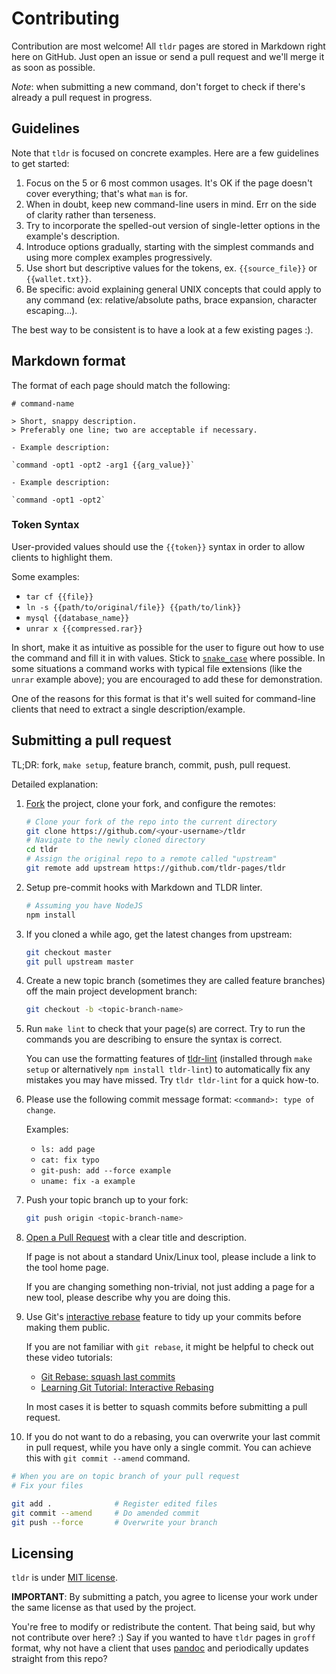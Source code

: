 # Contributing

Contribution are most welcome! All `tldr` pages are stored in Markdown right here on GitHub. Just open an issue or send a pull request and we'll merge it as soon as possible.

*Note*: when submitting a new command, don't forget to check if there's already a pull request in progress.

## Guidelines

Note that `tldr` is focused on concrete examples.
Here are a few guidelines to get started:

1. Focus on the 5 or 6 most common usages. It's OK if the page doesn't cover everything; that's what `man` is for.
2. When in doubt, keep new command-line users in mind. Err on the side of clarity rather than terseness.
3. Try to incorporate the spelled-out version of single-letter options in the example's description.
4. Introduce options gradually, starting with the simplest commands and using more complex examples progressively.
5. Use short but descriptive values for the tokens, ex. `{{source_file}}` or `{{wallet.txt}}`.
6. Be specific: avoid explaining general UNIX concepts that could apply to any command (ex: relative/absolute paths, brace expansion, character escaping...).

The best way to be consistent is to have a look at a few existing pages :).

## Markdown format

The format of each page should match the following:

```
# command-name

> Short, snappy description.
> Preferably one line; two are acceptable if necessary.

- Example description:

`command -opt1 -opt2 -arg1 {{arg_value}}`

- Example description:

`command -opt1 -opt2`
```

### Token Syntax
User-provided values should use the `{{token}}` syntax in order to allow clients
to highlight them. 

Some examples: 
- `tar cf {{file}}`
- `ln -s {{path/to/original/file}} {{path/to/link}}`
- `mysql {{database_name}}`
- `unrar x {{compressed.rar}}`

In short, make it as intuitive as possible for the user to figure out
how to use the command and fill it in with values.
Stick to [`snake_case`](https://en.wikipedia.org/wiki/Snake_case) where possible.
In some situations a command works with typical file extensions
(like the `unrar` example above); you are encouraged to add these for demonstration.

One of the reasons for this format is that it's well suited for command-line
clients that need to extract a single description/example.

## Submitting a pull request

TL;DR: fork, `make setup`, feature branch, commit, push, pull request.

Detailed explanation:

1. [Fork](http://help.github.com/fork-a-repo/) the project, clone your fork,
   and configure the remotes:

   ```bash
   # Clone your fork of the repo into the current directory
   git clone https://github.com/<your-username>/tldr
   # Navigate to the newly cloned directory
   cd tldr
   # Assign the original repo to a remote called "upstream"
   git remote add upstream https://github.com/tldr-pages/tldr
   ```

2. Setup pre-commit hooks with Markdown and TLDR linter.

   ```bash
   # Assuming you have NodeJS
   npm install
   ```

3. If you cloned a while ago, get the latest changes from upstream:

   ```bash
   git checkout master
   git pull upstream master
   ```

4. Create a new topic branch (sometimes they are called feature branches) off
   the main project development branch:

   ```bash
   git checkout -b <topic-branch-name>
   ```

5. Run `make lint` to check that your page(s) are correct. Try to run the commands you are describing to ensure the syntax is correct.

   You can use the formatting features of [tldr-lint](https://github.com/tldr-pages/tldr-lint)
   (installed through `make setup` or alternatively `npm install tldr-lint`)
   to automatically fix any mistakes you may have missed.
   Try `tldr tldr-lint` for a quick how-to.

6. Please use the following commit message format: 
   `<command>: type of change`.

   Examples:

   - `ls: add page`
   - `cat: fix typo`
   - `git-push: add --force example`
   - `uname: fix -a example`

7. Push your topic branch up to your fork:

   ```bash
   git push origin <topic-branch-name>
   ```

8. [Open a Pull Request](https://help.github.com/articles/using-pull-requests/)
    with a clear title and description.
    
    If page is not about a standard Unix/Linux tool, please include a link to the tool home page.
    
    If you are changing something non-trivial, not just adding a page for a new tool, please describe why you are doing this.

9. Use Git's
   [interactive rebase](https://help.github.com/articles/interactive-rebase)
   feature to tidy up your commits before making them public.
   
   If you are not familiar with `git rebase`, it might be helpful to check out these video tutorials:
   - [Git Rebase: squash last commits](https://www.youtube.com/watch?v=qh9KtjfjzCU)
   - [Learning Git Tutorial: Interactive Rebasing](https://www.youtube.com/watch?v=NW46XmvJh5Q)
   
   In most cases it is better to squash commits before submitting a pull request.

10. If you do not want to do a rebasing, you can overwrite your last commit in pull request, while you have only a single commit. You can achieve this with `git commit --amend` command.

   ```bash
   # When you are on topic branch of your pull request
   # Fix your files
   
   git add .              # Register edited files
   git commit --amend     # Do amended commit
   git push --force       # Overwrite your branch
   ```


## Licensing

`tldr` is under [MIT license](https://github.com/tldr-pages/tldr/blob/master/LICENSE.md).

**IMPORTANT**: By submitting a patch, you agree to license your work under the
same license as that used by the project.

You're free to modify or redistribute the content. That being said, but why not contribute over here? :) Say if you wanted to have `tldr` pages in `groff` format, why not have a client that uses [pandoc](http://johnmacfarlane.net/pandoc/) and periodically updates straight from this repo?
